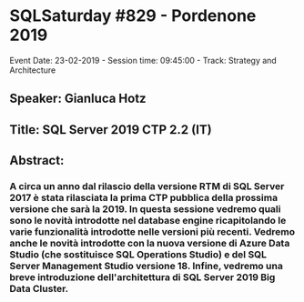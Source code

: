 # SQLSaturday #829 - Pordenone 2019
Event Date: 23-02-2019 - Session time: 09:45:00 - Track: Strategy and Architecture
## Speaker: Gianluca Hotz
## Title: SQL Server 2019 CTP 2.2 (IT)
## Abstract:
### A circa un anno dal rilascio della versione RTM di SQL Server 2017 è stata rilasciata la prima CTP pubblica della prossima versione che sarà la 2019. In questa sessione vedremo quali sono le novità introdotte nel database engine ricapitolando le varie funzionalità introdotte nelle versioni più recenti. Vedremo anche le novità introdotte con la nuova versione di Azure Data Studio (che sostituisce SQL Operations Studio) e del SQL Server Management Studio versione 18. Infine, vedremo una breve introduzione dell'architettura di SQL Server 2019 Big Data Cluster.
